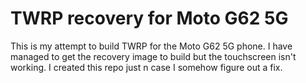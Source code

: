 # TWRP recovery for Moto G62 5G
This is my attempt to build TWRP for the Moto G62 5G phone. I have managed to get the recovery image to build but the touchscreen isn't working. I created this repo just n case I somehow figure out a fix.

